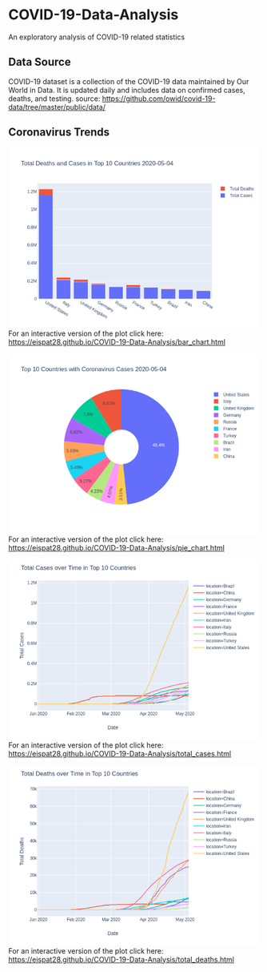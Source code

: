 # COVID-19-Data-Analysis
An exploratory analysis of COVID-19 related statistics

## Data Source
COVID-19 dataset is a collection of the COVID-19 data maintained by Our World in Data. 
It is updated daily and includes data on confirmed cases, deaths, and testing.
source: https://github.com/owid/covid-19-data/tree/master/public/data/

## Coronavirus Trends
![alt text](bar_chart.png)
For an interactive version of the plot click here: https://eispat28.github.io/COVID-19-Data-Analysis/bar_chart.html

![alt text](pie_chart.png)
For an interactive version of the plot click here: https://eispat28.github.io/COVID-19-Data-Analysis/pie_chart.html

![alt text](total_cases.png)
For an interactive version of the plot click here: https://eispat28.github.io/COVID-19-Data-Analysis/total_cases.html

![alt text](total_deaths.png)
For an interactive version of the plot click here: https://eispat28.github.io/COVID-19-Data-Analysis/total_deaths.html
